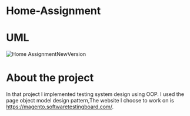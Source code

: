 # Home-Assignment


# UML
![Home AssignmentNewVersion](https://user-images.githubusercontent.com/79517893/197345736-1c2982dd-e0f1-4714-9034-071ff252e2e1.png)


# About the project


In that project I implemented testing system design using OOP.
I used the page object model design pattern,The website I choose to work on is https://magento.softwaretestingboard.com/.
